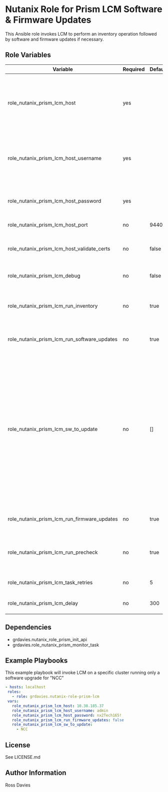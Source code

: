 # Nutanix Role for Prism LCM Software & Firmware Updates

This Ansible role invokes LCM to perform an inventory operation followed by software and firmware updates if necessary.

## Role Variables

| Variable                                    | Required | Default | Choices                                                                                | Comments                                                                                                                                                                                                     |
|---------------------------------------------|----------|---------|----------------------------------------------------------------------------------------|--------------------------------------------------------------------------------------------------------------------------------------------------------------------------------------------------------------|
| role_nutanix_prism_lcm_host                 | yes      |         |                                                                                        | The IP address or FQDN for the Prism (Element or Central) to which you want to connect.                                                                                                                      |
| role_nutanix_prism_lcm_host_username        | yes      |         |                                                                                        | A valid username with appropriate rights to access the Nutanix API.                                                                                                                                          |
| role_nutanix_prism_lcm_host_password        | yes      |         |                                                                                        | A valid password for the supplied username.                                                                                                                                                                  |
| role_nutanix_prism_lcm_host_port            | no       | 9440    |                                                                                        | The Prism TCP port.                                                                                                                                                                                          |
| role_nutanix_prism_lcm_host_validate_certs  | no       | false   | true / false                                                                           | Whether to check if Prism UI certificates are valid.                                                                                                                                                         |
| role_nutanix_prism_lcm_debug                | no       | false   | true / false                                                                           | Enable debug logging.                                                                                                                                                                                        |
| role_nutanix_prism_lcm_run_inventory        | no       | true    | true / false                                                                           | Whether to run an inventory prior to installing updates.                                                                                                                                                     |
| role_nutanix_prism_lcm_run_software_updates | no       | true    | true / false                                                                           | Whether to install software updates.                                                                                                                                                                         |
| role_nutanix_prism_lcm_sw_to_update         | no       | []      | ["NCC", "Cluster Maintenance Utilities", "Foundation", "AHVhypervisor", "AOS", "FSM"]  | If not defined then all available software updates will be installed. If one or more software choices are provided then only they will be updated, if not choices are provided all software will be updated. |
| role_nutanix_prism_lcm_run_firmware_updates | no       | true    | true / false                                                                           | Whether to install firmware updates.                                                                                                                                                                         |
| role_nutanix_prism_lcm_run_precheck         | no       | true    | true / false                                                                           | Whether to run a LCM precheck prior to installing updates.                                                                                                                                                   |
| role_nutanix_prism_lcm_task_retries         | no       | 5       |                                                                                        | Number of progress checks                                                                                                                                                                                    |
| role_nutanix_prism_lcm_delay                | no       | 300     |                                                                                        | Progress check interval                                                                                                                                                                                      |

## Dependencies

- grdavies.nutanix_role_prism_init_api
- grdavies.role_nutanix_prism_monitor_task

## Example Playbooks

This example playbook will invoke LCM on a specific cluster running only a software upgrade for "NCC"

```YAML
- hosts: localhost
 roles:
   - role: grdavies.nutanix-role-prism-lcm
 vars:
   role_nutanix_prism_lcm_host: 10.38.185.37
   role_nutanix_prism_lcm_host_username: admin
   role_nutanix_prism_lcm_host_password: nx2Tech165!
   role_nutanix_prism_lcm_run_firmware_updates: false
   role_nutanix_prism_lcm_sw_to_update:
     - NCC
```

## License

See LICENSE.md

## Author Information

Ross Davies
